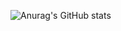 ![Anurag's GitHub stats](https://github-readme-stats.vercel.app/api?username=Raye174&show_icons=true&theme=radical)
